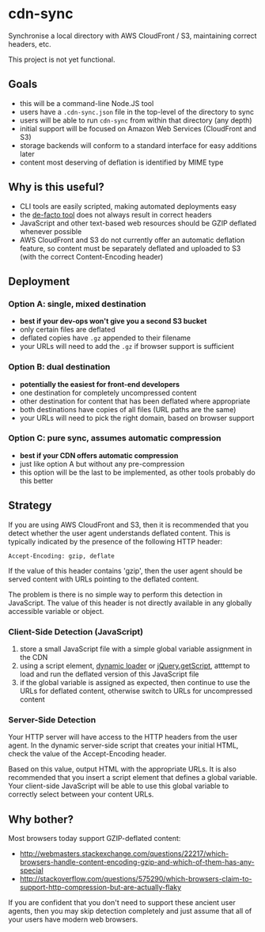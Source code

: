 # cdn-sync

Synchronise a local directory with AWS CloudFront / S3, maintaining correct headers, etc.

This project is not yet functional.

## Goals

- this will be a command-line Node.JS tool
- users have a `.cdn-sync.json` file in the top-level of the directory to sync
- users will be able to run `cdn-sync` from within that directory (any depth)
- initial support will be focused on Amazon Web Services (CloudFront and S3)
- storage backends will conform to a standard interface for easy additions later
- content most deserving of deflation is identified by MIME type

## Why is this useful?

- CLI tools are easily scripted, making automated deployments easy
- the [de-facto tool](http://s3tools.org/s3cmd) does not always result in correct headers
- JavaScript and other text-based web resources should be GZIP deflated whenever possible
- AWS CloudFront and S3 do not currently offer an automatic deflation feature, so content
  must be separately deflated and uploaded to S3 (with the correct Content-Encoding header)

## Deployment

### Option A: single, mixed destination

- **best if your dev-ops won't give you a second S3 bucket**
- only certain files are deflated
- deflated copies have `.gz` appended to their filename
- your URLs will need to add the `.gz` if browser support is sufficient

### Option B: dual destination

- **potentially the easiest for front-end developers**
- one destination for completely uncompressed content
- other destination for content that has been deflated where appropriate
- both destinations have copies of all files (URL paths are the same)
- your URLs will need to pick the right domain, based on browser support

### Option C: pure sync, assumes automatic compression

- **best if your CDN offers automatic compression**
- just like option A but without any pre-compression
- this option will be the last to be implemented, as other tools probably do this better

## Strategy

If you are using AWS CloudFront and S3, then it is recommended that you detect whether the
user agent understands deflated content. This is typically indicated by the presence of the
following HTTP header:

    Accept-Encoding: gzip, deflate
    
If the value of this header contains 'gzip', then the user agent should be served content
with URLs pointing to the deflated content.

The problem is there is no simple way to perform this detection in JavaScript. The value of
this header is not directly available in any globally accessible variable or object.

### Client-Side Detection (JavaScript)

1. store a small JavaScript file with a simple global variable assignment in the CDN
2. using a script element, [dynamic loader](http://yepnopejs.com/) or
   [jQuery.getScript](http://api.jquery.com/jQuery.getScript/), atttempt to load and run
   the deflated version of this JavaScript file
3. if the global variable is assigned as expected, then continue to use the URLs for
   deflated content, otherwise switch to URLs for uncompressed content

### Server-Side Detection

Your HTTP server will have access to the HTTP headers from the user agent. In the dynamic
server-side script that creates your initial HTML, check the value of the Accept-Encoding
header.

Based on this value, output HTML with the appropriate URLs. It is also recommended that you
insert a script element that defines a global variable. Your client-side JavaScript will be
able to use this global variable to correctly select between your content URLs.

## Why bother?

Most browsers today support GZIP-deflated content:
- http://webmasters.stackexchange.com/questions/22217/which-browsers-handle-content-encoding-gzip-and-which-of-them-has-any-special
- http://stackoverflow.com/questions/575290/which-browsers-claim-to-support-http-compression-but-are-actually-flaky

If you are confident that you don't need to support these ancient user agents, then you may
skip detection completely and just assume that all of your users have modern web browsers.
